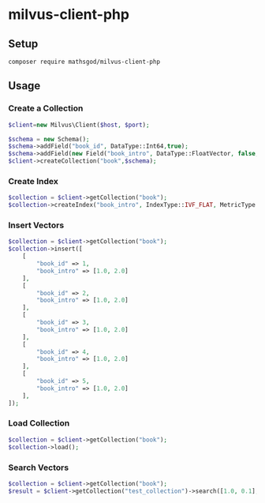 # milvus-client-php

## Setup

```
composer require mathsgod/milvus-client-php
```


## Usage

### Create a Collection
```php
$client=new Milvus\Client($host, $port);

$schema = new Schema();
$schema->addField("book_id", DataType::Int64,true);
$schema->addField(new Field("book_intro", DataType::FloatVector, false, 2));//dimension 2
$client->createCollection("book",$schema);
```


### Create Index
```php
$collection = $client->getCollection("book");
$collection->createIndex("book_intro", IndexType::IVF_FLAT, MetricType::L2, IVF_FLAT::Param(128));
```

### Insert Vectors
```php
$collection = $client->getCollection("book");
$collection->insert([
    [
        "book_id" => 1,
        "book_intro" => [1.0, 2.0]
    ],
    [
        "book_id" => 2,
        "book_intro" => [1.0, 2.0]
    ],
    [
        "book_id" => 3,
        "book_intro" => [1.0, 2.0]
    ],
    [
        "book_id" => 4,
        "book_intro" => [1.0, 2.0]
    ],
    [
        "book_id" => 5,
        "book_intro" => [1.0, 2.0]
    ],
]);
```

### Load Collection
```php
$collection = $client->getCollection("book");
$collection->load();
```

### Search Vectors
```php
$collection = $client->getCollection("book");
$result = $client->getCollection("test_collection")->search([1.0, 0.1], "book_intro", 10);
```